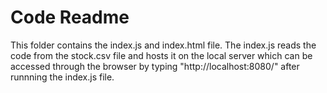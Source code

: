 # Code Readme

This folder contains the index.js and index.html file. The index.js reads the code from the stock.csv file and hosts it on the local server which can be accessed through the browser by typing "http://localhost:8080/" after runnning the index.js file.
